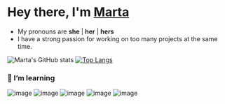 # Hey there, I'm [Marta]( https://www.linkedin.com/in/martapederiva/)
- My pronouns are **she** | **her** | **hers**
- I have a strong passion for working on too many projects at the same time.

![Marta's GitHub stats](https://github-readme-stats.vercel.app/api?username=mpederiva&theme=dark&show_icons=true) [![Top Langs](https://github-readme-stats.vercel.app/api/top-langs/?username=mpederiva&theme=dark&show_icons=true)](https://github.com/mpederiva/github-readme-stats)


### 📁 I’m learning
![image](https://user-images.githubusercontent.com/80361071/124165467-354b7380-da78-11eb-8097-8cc34a52ebe7.png) ![image](https://user-images.githubusercontent.com/80361071/124165298-fae1d680-da77-11eb-9693-ee896fb3d4e6.png) ![image](https://user-images.githubusercontent.com/80361071/124165553-50b67e80-da78-11eb-9efd-3cc0bde19c06.png) ![image](https://user-images.githubusercontent.com/80361071/124165619-60ce5e00-da78-11eb-9ed4-0177778fffca.png) ![image](https://user-images.githubusercontent.com/80361071/124165521-44cabc80-da78-11eb-9631-2595adf606d7.png)
